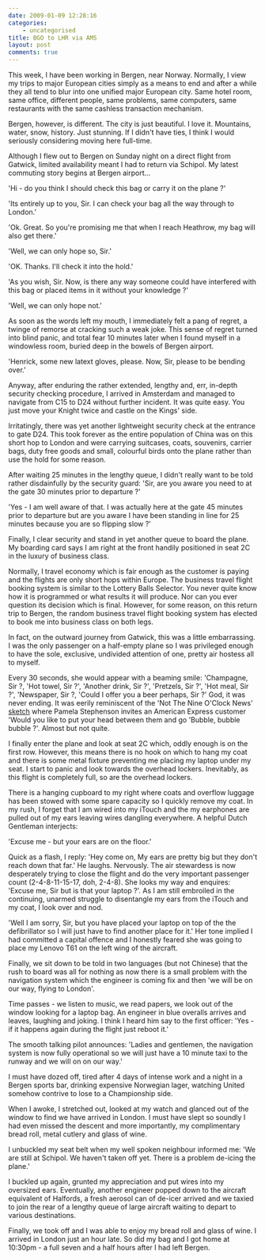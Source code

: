 ```yaml
---
date: 2009-01-09 12:28:16
categories:
    - uncategorised
title: BGO to LHR via AMS
layout: post
comments: true
---
```

This week, I have been working in Bergen, near Norway. Normally, I view
my trips to major European cities simply as a means to end and after a
while they all tend to blur into one unified major European city. Same
hotel room, same office, different people, same problems, same
computers, same restaurants with the same cashless transaction
mechanism.

Bergen, however, is different. The city is just beautiful. I love it.
Mountains, water, snow, history. Just stunning. If I didn't have ties, I
think I would seriously considering moving here full-time.

Although I flew out to Bergen on Sunday night on a direct flight from
Gatwick, limited availability meant I had to return via Schipol. My
latest commuting story begins at Bergen airport...

'Hi - do you think I should check this bag or carry it on the plane ?'

'Its entirely up to you, Sir. I can check your bag all the way through
to London.'

'Ok. Great. So you're promising me that when I reach Heathrow, my bag
will also get there.'

'Well, we can only hope so, Sir.'

'OK. Thanks. I'll check it into the hold.'

'As you wish, Sir. Now, is there any way someone could have interfered
with this bag or placed items in it without your knowledge ?'

'Well, we can only hope not.'

As soon as the words left my mouth, I immediately felt a pang of regret,
a twinge of remorse at cracking such a weak joke. This sense of regret
turned into blind panic, and total fear 10 minutes later when I found
myself in a windowless room, buried deep in the bowels of Bergen
airport.

'Henrick, some new latext gloves, please. Now, Sir, please to be bending
over.'

Anyway, after enduring the rather extended, lengthy and, err, in-depth
security checking procedure, I arrived in Amsterdam and managed to
navigate from C15 to D24 without further incident. It was quite easy.
You just move your Knight twice and castle on the Kings' side.

Irritatingly, there was yet another lightweight security check at the
entrance to gate D24. This took forever as the entire population of
China was on this short hop to London and were carrying suitcases,
coats, souvenirs, carrier bags, duty free goods and small, colourful
birds onto the plane rather than use the hold for some reason.

After waiting 25 minutes in the lengthy queue, I didn't really want to
be told rather disdainfully by the security guard: 'Sir, are you aware
you need to at the gate 30 minutes prior to departure ?'

'Yes - I am well aware of that. I was actually here at the gate 45
minutes prior to departure but are you aware I have been standing in
line for 25 minutes because you are so flipping slow ?'

Finally, I clear security and stand in yet another queue to board the
plane. My boarding card says I am right at the front handily positioned
in seat 2C in the luxury of business class.

Normally, I travel economy which is fair enough as the customer is
paying and the flights are only short hops within Europe. The business
travel flight booking system is similar to the Lottery Balls Selector.
You never quite know how it is programmed or what results it will
produce. Nor can you ever question its decision which is final. However,
for some reason, on this return trip to Bergen, the random business
travel flight booking system has elected to book me into business class
on both legs.

In fact, on the outward journey from Gatwick, this was a little
embarrassing. I was the only passenger on a half-empty plane so I was
privileged enough to have the sole, exclusive, undivided attention of
one, pretty air hostess all to myself.

Every 30 seconds, she would appear with a beaming smile: 'Champagne, Sir
?, 'Hot towel, Sir ?', 'Another drink, Sir ?', 'Pretzels, Sir ?', 'Hot
meal, Sir ?', 'Newspaper, Sir ?, 'Could I offer you a beer perhaps, Sir
?' God, it was never ending. It was eerily reminiscent of the 'Not The
Nine O'Clock News' [sketch](http://uk.youtube.com/watch?v=ZF-U9nL9Ios)
where Pamela Stephenson invites an American Express customer 'Would you
like to put your head between them and go 'Bubble, bubble bubble ?'.
Almost but not quite.

I finally enter the plane and look at seat 2C which, oddly enough is on
the first row. However, this means there is no hook on which to hang my
coat and there is some metal fixture preventing me placing my laptop
under my seat. I start to panic and look towards the overhead lockers.
Inevitably, as this flight is completely full, so are the overhead
lockers.

There is a hanging cupboard to my right where coats and overflow luggage
has been stowed with some spare capacity so I quickly remove my coat. In
my rush, I forget that I am wired into my iTouch and the my earphones
are pulled out of my ears leaving wires dangling everywhere. A helpful
Dutch Gentleman interjects:

'Excuse me - but your ears are on the floor.'

Quick as a flash, I reply: 'Hey come on, My ears are pretty big but they
don't reach down that far.' He laughs. Nervously. The air stewardess is
now desperately trying to close the flight and do the very important
passenger count (2-4-8-11-15-17, doh, 2-4-8). She looks my way and
enquires: 'Excuse me, Sir but is that your laptop ?'. As I am still
embroiled in the continuing, unarmed struggle to disentangle my ears
from the iTouch and my coat, I look over and nod.

'Well I am sorry, Sir, but you have placed your laptop on top of the the
defibrillator so I will just have to find another place for it.' Her
tone implied I had committed a capital offence and I honestly feared she
was going to place my Lenovo T61 on the left wing of the aircraft.

Finally, we sit down to be told in two languages (but not Chinese) that
the rush to board was all for nothing as now there is a small problem
with the navigation system which the engineer is coming fix and then 'we
will be on our way, flying to London'.

Time passes - we listen to music, we read papers, we look out of the
window looking for a laptop bag. An engineer in blue overalls arrives
and leaves, laughing and joking. I think I heard him say to the first
officer: 'Yes - if it happens again during the flight just reboot it.'

The smooth talking pilot announces: 'Ladies and gentlemen, the
navigation system is now fully operational so we will just have a 10
minute taxi to the runway and we will on on our way.'

I must have dozed off, tired after 4 days of intense work and a night in
a Bergen sports bar, drinking expensive Norwegian lager, watching United
somehow contrive to lose to a Championship side.

When I awoke, I stretched out, looked at my watch and glanced out of the
window to find we have arrived in London. I must have slept so soundly I
had even missed the descent and more importantly, my complimentary bread
roll, metal cutlery and glass of wine.

I unbuckled my seat belt when my well spoken neighbour informed me: 'We
are still at Schipol. We haven't taken off yet. There is a problem
de-icing the plane.'

I buckled up again, grunted my appreciation and put wires into my
oversized ears. Eventually, another engineer popped down to the aircraft
equivalent of Halfords, a fresh aerosol can of de-icer arrived and we
taxied to join the rear of a lengthy queue of large aircraft waiting to
depart to various destinations.

Finally, we took off and I was able to enjoy my bread roll and glass of
wine. I arrived in London just an hour late. So did my bag and I got
home at 10:30pm - a full seven and a half hours after I had left Bergen.
